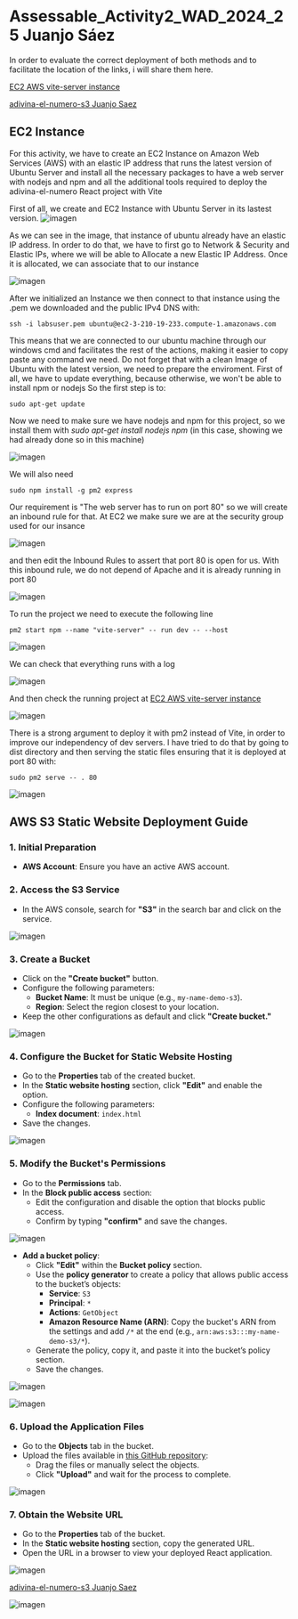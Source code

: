 # Assessable_Activity2_WAD_2024_25 Juanjo Sáez

In order to evaluate the correct deployment of both methods and to facilitate the location of the links, i will share them here.

[EC2 AWS vite-server instance](http://3.210.19.233/)

[adivina-el-numero-s3 Juanjo Saez](http://juanjo-demo-s3.s3-website-us-east-1.amazonaws.com)

## EC2 Instance

For this activity, we have to create an EC2 Instance on Amazon Web Services (AWS) with an elastic IP address that runs the latest version of Ubuntu Server and install all the necessary packages to have a web server with nodejs and npm and all the additional tools required to deploy the adivina-el-numero React project with Vite

First of all, we create and EC2 Instance with Ubuntu Server in its lastest version. 
![imagen](https://github.com/user-attachments/assets/8df8e4e3-c1cd-4f52-af52-3da7f689b8f6)

As we can see in the image, that instance of ubuntu already have an elastic IP address. In order to do that, we have to first go to Network & Security and Elastic IPs, where we will be able to Allocate a new Elastic IP Address. Once it is allocated, we can associate that to our instance

![imagen](https://github.com/user-attachments/assets/b353dd93-556b-4655-ac6f-f7ad2c320da8)

After we initialized an Instance we then connect to that instance using the .pem we downloaded and the public IPv4 DNS with:

`ssh -i labsuser.pem ubuntu@ec2-3-210-19-233.compute-1.amazonaws.com`

This means that we are connected to our ubuntu machine through our windows cmd and facilitates the rest of the actions, making it easier to copy paste any command we need. Do not forget that with a clean Image of Ubuntu with the latest version, we need to prepare the enviroment. First of all, we have to update everything, because otherwise, we won't be able to install npm or nodejs So the first step is to:

`sudo apt-get update`

Now we need to make sure we have nodejs and npm for this project, so we install them with *sudo apt-get install nodejs npm* (in this case, showing we had already done so in this machine) 

![imagen](https://github.com/user-attachments/assets/b613336f-ffde-4152-9053-77f8a6019bed)

We will also need 

`sudo npm install -g pm2 express`

Our requirement is "The web server has to run on port 80" so we will create an inbound rule for that. At EC2 we make sure we are at the security group used for our insance

![imagen](https://github.com/user-attachments/assets/34c76cb6-5828-4935-b6ea-18b3d4f7140c)

and then edit the Inbound Rules to assert that port 80 is open for us. With this inbound rule, we do not depend of Apache and it is already running in port 80

![imagen](https://github.com/user-attachments/assets/2de729b5-8fe2-4730-9795-78cc64b2075d)

To run the project we need to execute the following line

`pm2 start npm --name "vite-server" -- run dev -- --host`

![imagen](https://github.com/user-attachments/assets/1448ae38-4e2c-40bd-b092-3e6e610b3398)

We can check that everything runs with a log

![imagen](https://github.com/user-attachments/assets/e6f7940f-07d7-436d-a77e-7c63955940fe)

And then check the running project at [EC2 AWS vite-server instance](http://3.210.19.233/)

![imagen](https://github.com/user-attachments/assets/451b6699-3ae1-4f75-a424-e54a02975eee)

There is a strong argument to deploy it with pm2 instead of Vite, in order to improve our independency of dev servers. I have tried to do that by going to dist directory and then serving the static files ensuring that it is deployed at port 80 with:

`sudo pm2 serve -- . 80`

![imagen](https://github.com/user-attachments/assets/a23063d0-750a-4e14-920d-b9d519084f6a)




## AWS S3 Static Website Deployment Guide  

### 1. Initial Preparation  
- **AWS Account**: Ensure you have an active AWS account.  

### 2. Access the S3 Service  
- In the AWS console, search for **"S3"** in the search bar and click on the service.

![imagen](https://github.com/user-attachments/assets/e3d8a8eb-f409-488c-8c6d-be35e6bf388d)
  

### 3. Create a Bucket  
- Click on the **"Create bucket"** button.  
- Configure the following parameters:  
  - **Bucket Name**: It must be unique (e.g., `my-name-demo-s3`).  
  - **Region**: Select the region closest to your location.  
- Keep the other configurations as default and click **"Create bucket."** 

![imagen](https://github.com/user-attachments/assets/8e229f3c-7461-49e0-85d3-c0a2b10dc86a)
 

### 4. Configure the Bucket for Static Website Hosting  
- Go to the **Properties** tab of the created bucket.  
- In the **Static website hosting** section, click **"Edit"** and enable the option.  
- Configure the following parameters:  
  - **Index document**: `index.html`  
- Save the changes.  

![imagen](https://github.com/user-attachments/assets/7cd6e189-bd46-4e6d-abbb-cb97cc5c7a9c)


### 5. Modify the Bucket's Permissions  
- Go to the **Permissions** tab.  
- In the **Block public access** section:  
  - Edit the configuration and disable the option that blocks public access.  
  - Confirm by typing **"confirm"** and save the changes.  

![imagen](https://github.com/user-attachments/assets/ac040d93-f60b-4d40-abdb-2608ebdf69f6)


- **Add a bucket policy**:  
  - Click **"Edit"** within the **Bucket policy** section.  
  - Use the **policy generator** to create a policy that allows public access to the bucket’s objects:  
    - **Service**: `S3`  
    - **Principal**: `*`  
    - **Actions**: `GetObject`  
    - **Amazon Resource Name (ARN)**: Copy the bucket's ARN from the settings and add `/*` at the end (e.g., `arn:aws:s3:::my-name-demo-s3/*`).  
  - Generate the policy, copy it, and paste it into the bucket’s policy section.  
  - Save the changes.  

![imagen](https://github.com/user-attachments/assets/df27c19a-445d-46da-9193-4da7c76709a3)

![imagen](https://github.com/user-attachments/assets/91968df0-1aea-454e-bed1-5806920b8457)


### 6. Upload the Application Files  
- Go to the **Objects** tab in the bucket.  
- Upload the files available in [this GitHub repository](https://github.com/gisgarme/adivina-el-numero-s3):  
  - Drag the files or manually select the objects.  
  - Click **"Upload"** and wait for the process to complete.  

![imagen](https://github.com/user-attachments/assets/974893b2-0a29-46c4-acc2-cc50ff79d05a)


### 7. Obtain the Website URL  
- Go to the **Properties** tab of the bucket.  
- In the **Static website hosting** section, copy the generated URL.  
- Open the URL in a browser to view your deployed React application.  

![imagen](https://github.com/user-attachments/assets/0a389dad-eb5f-4576-8c5d-464b0187c6a6)

[adivina-el-numero-s3 Juanjo Saez](http://juanjo-demo-s3.s3-website-us-east-1.amazonaws.com)

![imagen](https://github.com/user-attachments/assets/ab68841c-3f9c-4f99-9b53-ffaa6afc22e4)

 

